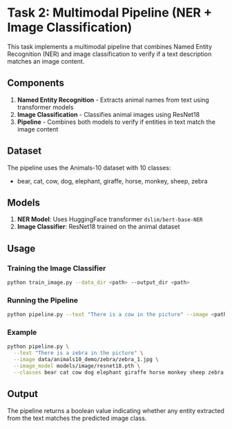 # Task 2: Multimodal Pipeline (NER + Image Classification)

This task implements a multimodal pipeline that combines Named Entity Recognition (NER) and image classification to verify if a text description matches an image content.

## Components

1. **Named Entity Recognition** - Extracts animal names from text using transformer models
2. **Image Classification** - Classifies animal images using ResNet18
3. **Pipeline** - Combines both models to verify if entities in text match the image content

## Dataset

The pipeline uses the Animals-10 dataset with 10 classes:
- bear, cat, cow, dog, elephant, giraffe, horse, monkey, sheep, zebra

## Models

1. **NER Model**: Uses HuggingFace transformer `dslim/bert-base-NER`
2. **Image Classifier**: ResNet18 trained on the animal dataset

## Usage

### Training the Image Classifier

```bash
python train_image.py --data_dir <path> --output_dir <path>
```

### Running the Pipeline

```bash
python pipeline.py --text "There is a cow in the picture" --image <path_to_image>
```

### Example

```bash
python pipeline.py \
  --text "There is a zebra in the picture" \
  --image data/animals10_demo/zebra/zebra_1.jpg \
  --image_model models/image/resnet18.pth \
  --classes bear cat cow dog elephant giraffe horse monkey sheep zebra
```

## Output

The pipeline returns a boolean value indicating whether any entity extracted from the text matches the predicted image class.